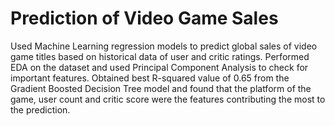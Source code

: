 # Prediction of Video Game Sales
Used Machine Learning regression models to predict global sales of video game titles based on historical data of user and critic ratings. Performed EDA on the dataset and used Principal Component Analysis to check for important features. Obtained best R-squared value of 0.65 from the Gradient Boosted Decision Tree model and found that the platform of the game, user count and critic score were the features contributing the most to the prediction.
